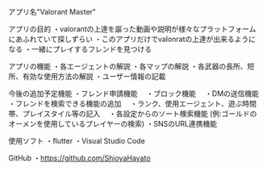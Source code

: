 アプリ名"Valorant Master"

アプリの目的
・valorantの上達を謳った動画や説明が様々なプラットフォームにあふれていて探しずらい
・このアプリだけでvalonratの上達が出来るようになる
・一緒にプレイするフレンドを見つける

アプリの機能
・各エージェントの解説
・各マップの解説
・各武器の長所、短所、有効な使用方法の解説
・ユーザー情報の記載

今後の追加予定機能
・フレンド申請機能
　・ブロック機能
　・DMの送信機能
・フレンドを検索できる機能の追加
　・ランク、使用エージェント、遊ぶ時間帯、プレイスタイル等の記入
　・各設定からのソート検索機能 (例:ゴールドのオーメンを使用しているプレイヤーの検索)
・SNSのURL連携機能

使用ソフト
・flutter
・Visual Studio Code

GitHub
・https://github.com/ShioyaHayato